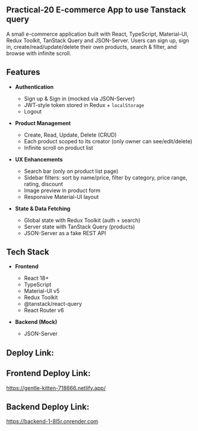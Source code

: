 ## Practical-20 E-commerce App to use Tanstack query

A small e-commerce application built with React, TypeScript, Material-UI, Redux Toolkit, TanStack Query and JSON-Server.
Users can sign up, sign in, create/read/update/delete their own products, search & filter, and browse with infinite scroll.

## Features

- **Authentication**

  - Sign up & Sign in (mocked via JSON-Server)
  - JWT-style token stored in Redux + `localStorage`
  - Logout

- **Product Management**

  - Create, Read, Update, Delete (CRUD)
  - Each product scoped to its creator (only owner can see/edit/delete)
  - Infinite scroll on product list

- **UX Enhancements**

  - Search bar (only on product list page)
  - Sidebar filters: sort by name/price, filter by category, price range, rating, discount
  - Image preview in product form
  - Responsive Material-UI layout

- **State & Data Fetching**
  - Global state with Redux Toolkit (auth + search)
  - Server state with TanStack Query (products)
  - JSON-Server as a fake REST API

## Tech Stack

- **Frontend**

  - React 18+
  - TypeScript
  - Material-UI v5
  - Redux Toolkit
  - @tanstack/react-query
  - React Router v6

- **Backend (Mock)**
  - JSON-Server

## Deploy Link:
## Frontend Deploy Link:
https://gentle-kitten-718666.netlify.app/

## Backend Deploy Link:
https://backend-1-8l5r.onrender.com
